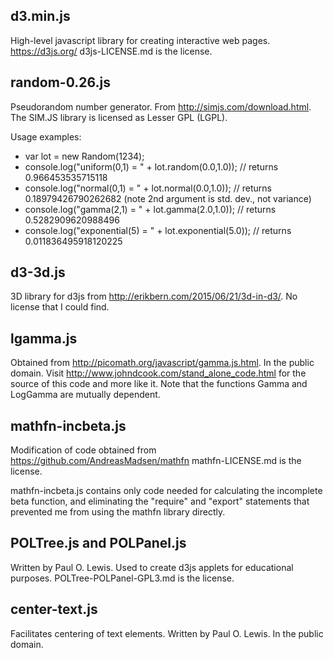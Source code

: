 ## d3.min.js

High-level javascript library for creating interactive web pages.
https://d3js.org/
d3js-LICENSE.md is the license.

## random-0.26.js

Pseudorandom number generator.
From http://simjs.com/download.html.
The SIM.JS library is licensed as Lesser GPL (LGPL).

Usage examples:
* var lot = new Random(1234);
* console.log("uniform(0,1)   = " + lot.random(0.0,1.0));   // returns 0.966453535715118
* console.log("normal(0,1)    = " + lot.normal(0.0,1.0));   // returns 0.18979426790262682   (note 2nd argument is std. dev., not variance)
* console.log("gamma(2,1)     = " + lot.gamma(2.0,1.0));    // returns 0.5282909620988496
* console.log("exponential(5) = " + lot.exponential(5.0));  // returns 0.011836495918120225
    
## d3-3d.js

3D library for d3js from http://erikbern.com/2015/06/21/3d-in-d3/.
No license that I could find.

## lgamma.js

Obtained from http://picomath.org/javascript/gamma.js.html.
In the public domain.
Visit http://www.johndcook.com/stand_alone_code.html for the source of this code and more like it.
Note that the functions Gamma and LogGamma are mutually dependent.

## mathfn-incbeta.js

Modification of code obtained from https://github.com/AndreasMadsen/mathfn
mathfn-LICENSE.md is the license.

mathfn-incbeta.js contains only code needed for calculating the incomplete beta function,
and eliminating the "require" and "export" statements that prevented me from using the
mathfn library directly.

## POLTree.js and POLPanel.js

Written by Paul O. Lewis.
Used to create d3js applets for educational purposes.
POLTree-POLPanel-GPL3.md is the license.

## center-text.js

Facilitates centering of text elements.
Written by Paul O. Lewis.
In the public domain.

